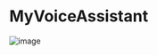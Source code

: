 # MyVoiceAssistant
![image](https://user-images.githubusercontent.com/122204153/231879494-09bf1c02-3886-4fae-abca-bc365dc47010.png)
